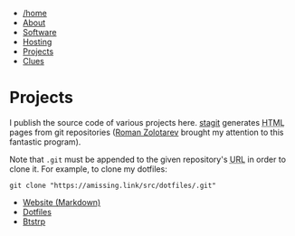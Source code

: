 <div>
<nav class="navbar">
<ul>
  <li><a href="/index.html">/home</a></li>
  <li><a href="/pages/about-me.html">About</a></li>
  <li><a href="/pages/software.html">Software</a></li>
  <li><a href="/pages/selfhosting.html">Hosting</a></li>
  <li><a class="active" href="/pages/projects.html">Projects</a></li>
  <li><a href="/pages/clues.html">Clues</a></li>
</ul>
</nav>
</div>

# Projects

I publish the source code of various projects
here. [stagit](https://github.com/oxalorg/stagit) generates <abbr
title="Hypertext Markup Language">HTML</abbr> pages from git
repositories ([Roman
Zolotarev](https://www.romanzolotarev.com/stagit.html) brought my
attention to this fantastic program).

Note that `.git` must be appended to the given repository's
<abbr title="Uniform Resource Locator">URL</abbr> in order to clone
it. For example, to clone my dotfiles:

```
git clone "https://amissing.link/src/dotfiles/.git"
```

- [Website (Markdown)](../src/website_md)
- [Dotfiles](../src/dotfiles)
- [Btstrp](../src/btstrp)
